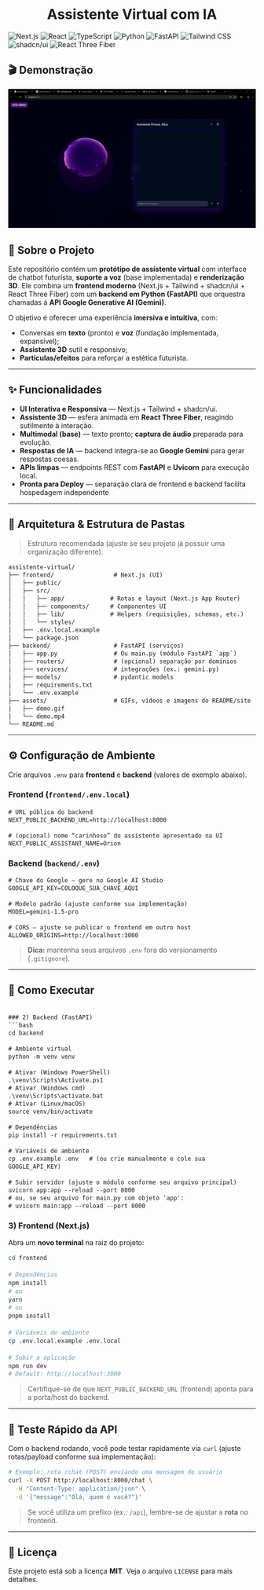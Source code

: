 <div align="center">
  <h1>Assistente Virtual com IA</h1>
</div>

![Next.js](https://img.shields.io/badge/Next-black?style=for-the-badge&logo=next.js&logoColor=white)
![React](https://img.shields.io/badge/React-20232A?style=for-the-badge&logo=react&logoColor=61DAFB)
![TypeScript](https://img.shields.io/badge/TypeScript-007ACC?style=for-the-badge&logo=typescript&logoColor=white)
![Python](https://img.shields.io/badge/Python-FFD43B?style=for-the-badge&logo=python&logoColor=blue)
![FastAPI](https://img.shields.io/badge/FastAPI-005571?style=for-the-badge&logo=fastapi&logoColor=white)
![Tailwind CSS](https://img.shields.io/badge/Tailwind_CSS-38B2AC?style=for-the-badge&logo=tailwind-css&logoColor=white)
![shadcn/ui](https://img.shields.io/badge/shadcn/ui-000000?style=for-the-badge)
![React Three Fiber](https://img.shields.io/badge/React%20Three%20Fiber-000000?style=for-the-badge)



## 🎬 Demonstração

![alt text](image.png) 



## 📖 Sobre o Projeto

Este repositório contém um **protótipo de assistente virtual** com interface de chatbot futurista, **suporte a voz** (base implementada) e **renderização 3D**. Ele combina um **frontend moderno** (Next.js + Tailwind + shadcn/ui + React Three Fiber) com um **backend em Python (FastAPI)** que orquestra chamadas à **API Google Generative AI (Gemini)**.

O objetivo é oferecer uma experiência **imersiva e intuitiva**, com:
- Conversas em **texto** (pronto) e **voz** (fundação implementada, expansível);
- **Assistente 3D** sutil e responsivo;
- **Partículas/efeitos** para reforçar a estética futurista.

---

## ✨ Funcionalidades

- **UI Interativa e Responsiva** — Next.js + Tailwind + shadcn/ui.
- **Assistente 3D** — esfera animada em **React Three Fiber**, reagindo sutilmente à interação.
- **Multimodal (base)** — texto pronto; **captura de áudio** preparada para evolução.
- **Respostas de IA** — backend integra-se ao **Google Gemini** para gerar respostas coesas.
- **APIs limpas** — endpoints REST com **FastAPI** e **Uvicorn** para execução local.
- **Pronta para Deploy** — separação clara de frontend e backend facilita hospedagem independente

---

## 🧱 Arquitetura & Estrutura de Pastas

> Estrutura recomendada (ajuste se seu projeto já possuir uma organização diferente).

```
assistente-virtual/
├── frontend/                 # Next.js (UI)
│   ├── public/
│   ├── src/
│   │   ├── app/             # Rotas e layout (Next.js App Router)
│   │   ├── components/      # Componentes UI
│   │   ├── lib/             # Helpers (requisições, schemas, etc.)
│   │   └── styles/
│   ├── .env.local.example
│   └── package.json
├── backend/                  # FastAPI (serviços)
│   ├── app.py                # Ou main.py (módulo FastAPI `app`)
│   ├── routers/              # (opcional) separação por domínios
│   ├── services/             # integrações (ex.: gemini.py)
│   ├── models/               # pydantic models
│   ├── requirements.txt
│   └── .env.example
├── assets/                   # GIFs, vídeos e imagens do README/site
│   ├── demo.gif
│   └── demo.mp4
└── README.md
```



---

## ⚙️ Configuração de Ambiente

Crie arquivos `.env` para **frontend** e **backend** (valores de exemplo abaixo).

### Frontend (`frontend/.env.local`)
```env
# URL pública do backend
NEXT_PUBLIC_BACKEND_URL=http://localhost:8000

# (opcional) nome “carinhoso” do assistente apresentado na UI
NEXT_PUBLIC_ASSISTANT_NAME=Orion
```

### Backend (`backend/.env`)
```env
# Chave do Google — gere no Google AI Studio
GOOGLE_API_KEY=COLOQUE_SUA_CHAVE_AQUI

# Modelo padrão (ajuste conforme sua implementação)
MODEL=gemini-1.5-pro

# CORS — ajuste se publicar o frontend em outro host
ALLOWED_ORIGINS=http://localhost:3000
```

> **Dica:** mantenha seus arquivos `.env` fora do versionamento (`.gitignore`).

---

## 🚀 Como Executar


```

### 2) Backend (FastAPI)
```bash
cd backend

# Ambiente virtual
python -m venv venv

# Ativar (Windows PowerShell)
.\venv\Scripts\Activate.ps1
# Ativar (Windows cmd)
.\venv\Scripts\activate.bat
# Ativar (Linux/macOS)
source venv/bin/activate

# Dependências
pip install -r requirements.txt

# Variáveis de ambiente
cp .env.example .env   # (ou crie manualmente e cole sua GOOGLE_API_KEY)

# Subir servidor (ajuste o módulo conforme seu arquivo principal)
uvicorn app:app --reload --port 8000
# ou, se seu arquivo for main.py com objeto 'app':
# uvicorn main:app --reload --port 8000
```

### 3) Frontend (Next.js)
Abra um **novo terminal** na raiz do projeto:
```bash
cd frontend

# Dependências
npm install
# ou
yarn
# ou
pnpm install

# Variáveis de ambiente
cp .env.local.example .env.local

# Subir a aplicação
npm run dev
# Default: http://localhost:3000
```

> Certifique-se de que `NEXT_PUBLIC_BACKEND_URL` (frontend) aponta para a porta/host do backend.

---


## 🧪 Teste Rápido da API

Com o backend rodando, você pode testar rapidamente via `curl` (ajuste rotas/payload conforme sua implementação):
```bash
# Exemplo: rota /chat (POST) enviando uma mensagem do usuário
curl -X POST http://localhost:8000/chat \
  -H "Content-Type: application/json" \
  -d '{"message":"Olá, quem é você?"}'
```

> Se você utiliza um prefixo (ex.: `/api`), lembre-se de ajustar a **rota** no frontend.


---

## 📄 Licença

Este projeto está sob a licença **MIT**. Veja o arquivo `LICENSE` para mais detalhes.

